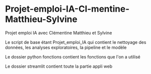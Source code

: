 # Projet-emploi-IA-Cl-mentine-Matthieu-Sylvine
Projet emploi IA avec Clémentine Matthieu et Sylvine 


Le script de base étant Projet_emploi_IA qui contient le nettoyage des données, les analyses exploratoires, la pipeline et le modèle


Le dossier python fonctions contient les fonctions que l'on a utilisé 

Le dossier streamlit contient toute la partie appli web

